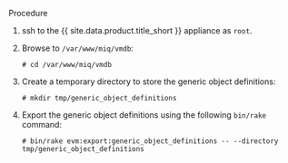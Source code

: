 Procedure

1.  ssh to the {{ site.data.product.title_short }} appliance as `root`.

2.  Browse to `/var/www/miq/vmdb`:

        # cd /var/www/miq/vmdb

3.  Create a temporary directory to store the generic object definitions:

        # mkdir tmp/generic_object_definitions

4.  Export the generic object definitions using the following `bin/rake` command:

        # bin/rake evm:export:generic_object_definitions -- --directory tmp/generic_object_definitions
